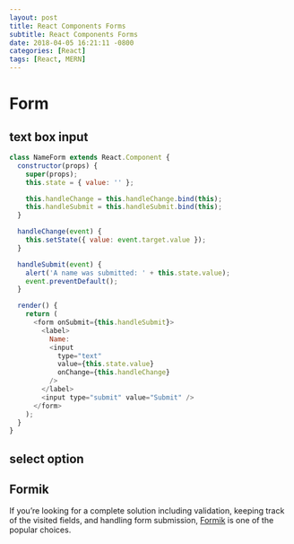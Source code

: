 ```yaml
---
layout: post
title: React Components Forms
subtitle: React Components Forms
date: 2018-04-05 16:21:11 -0800
categories: [React]
tags: [React, MERN]
---
```


# Form

## text box input

```js
class NameForm extends React.Component {
  constructor(props) {
    super(props);
    this.state = { value: '' };

    this.handleChange = this.handleChange.bind(this);
    this.handleSubmit = this.handleSubmit.bind(this);
  }

  handleChange(event) {
    this.setState({ value: event.target.value });
  }

  handleSubmit(event) {
    alert('A name was submitted: ' + this.state.value);
    event.preventDefault();
  }

  render() {
    return (
      <form onSubmit={this.handleSubmit}>
        <label>
          Name:
          <input
            type="text"
            value={this.state.value}
            onChange={this.handleChange}
          />
        </label>
        <input type="submit" value="Submit" />
      </form>
    );
  }
}
```

## select option

## Formik

If you’re looking for a complete solution including validation, keeping track of the visited fields, and handling form submission, [Formik](https://jaredpalmer.com/formik) is one of the popular choices.
